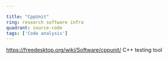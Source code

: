 ```yaml
---

title: "CppUnit"
ring: research software infra
quadrant: source-code
tags: ['Code analysis']
---
```

https://freedesktop.org/wiki/Software/cppunit/
C++ testing tool
